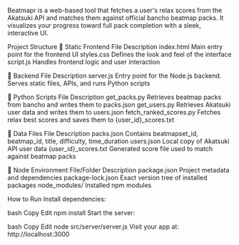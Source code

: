 Beatmapr is a web-based tool that fetches a user's relax scores from the Akatsuki API and matches them against official bancho beatmap packs. It visualizes your progress toward full pack completion with a sleek, interactive UI.

Project Structure
🔹 Static Frontend
File	Description
index.html	Main entry point for the frontend UI
styles.css	Defines the look and feel of the interface
script.js	Handles frontend logic and user interaction

🔹 Backend
File	Description
server.js	Entry point for the Node.js backend. Serves static files, APIs, and runs Python scripts

🔹 Python Scripts
File	Description
get_packs.py	Retrieves beatmap packs from bancho and writes them to packs.json
get_users.py	Retrieves Akatsuki user data and writes them to users.json
fetch_ranked_scores.py	Fetches relax best scores and saves them to {user_id}_scores.txt

🔹 Data Files
File	Description
packs.json	Contains beatmapset_id, beatmap_id, title, difficulty, time_duration
users.json	Local copy of Akatsuki API user data
{user_id}_scores.txt	Generated score file used to match against beatmap packs

🔹 Node Environment
File/Folder	Description
package.json	Project metadata and dependencies
package-lock.json	Exact version tree of installed packages
node_modules/	Installed npm modules

How to Run
Install dependencies:

bash
Copy
Edit
npm install
Start the server:

bash
Copy
Edit
node src/server/server.js
Visit your app at:
http://localhost:3000
